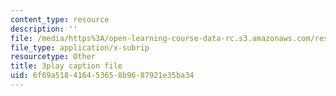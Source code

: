 ```yaml
---
content_type: resource
description: ''
file: /media/https%3A/open-learning-course-data-rc.s3.amazonaws.com/res-18-005-highlights-of-calculus-spring-2010/6f69a518416453658b9687921e35ba34_yQrKXo89nHA.vtt
file_type: application/x-subrip
resourcetype: Other
title: 3play caption file
uid: 6f69a518-4164-5365-8b96-87921e35ba34
---
```


